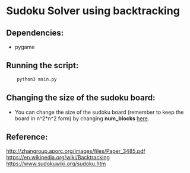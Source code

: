 # Sudoku Solver using backtracking

## Dependencies:

- pygame

## Running the script: 

```python
    python3 main.py
```

## Changing the size of the sudoku board:

- You can change the size of the sudoku board (remember to keep the board in n^2*n^2 form) by changing **num_blocks** [here](https://github.com/Default2882/sudoku-solver-using-backtracking/blob/master/constants.py).

## Reference: 

http://zhangroup.aporc.org/images/files/Paper_3485.pdf
https://en.wikipedia.org/wiki/Backtracking
https://www.sudokuwiki.org/sudoku.htm


